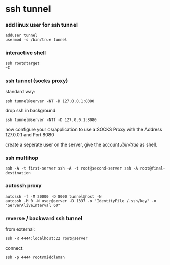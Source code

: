 # ssh tunnel
### add linux user for ssh tunnel
```
adduser tunnel
usermod -s /bin/true tunnel
```

### interactive shell
    ssh root@target
    ~C

### ssh tunnel (socks proxy)
standard way:

    ssh tunnel@server -NT -D 127.0.0.1:8080

drop ssh in background:

    ssh tunnel@server -NTf -D 127.0.0.1:8080

now configure your os/application to use a SOCKS Proxy with the Address 127.0.0.1 and Port 8080

create a seperate user on the server, give the account _/bin/true_ as shell.

### ssh multihop
    ssh -A -t first-server ssh -A -t root@second-server ssh -A root@final-destination

### autossh proxy
```
autossh -f -M 20000 -D 8000 tunnel@host -N
autossh -M 0 -N user@server -D 1337 -o "IdentityFile /.ssh/key" -o "ServerAliveInterval 60"
```

### reverse / backward ssh tunnel
from external:

    ssh -R 4444:localhost:22 root@server

connect:

    ssh -p 4444 root@middleman
